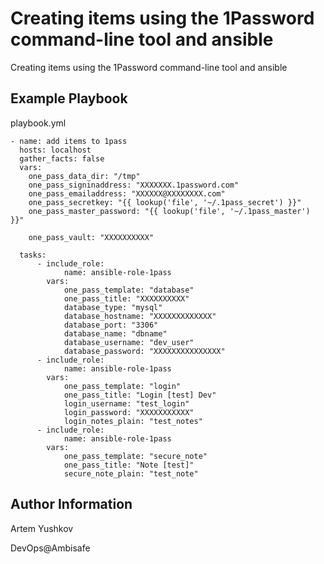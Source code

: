 Creating items using the 1Password command-line tool and ansible
=========

Creating items using the 1Password command-line tool and ansible

Example Playbook
----------------

playbook.yml

```
- name: add items to 1pass
  hosts: localhost
  gather_facts: false
  vars:
    one_pass_data_dir: "/tmp"
    one_pass_signinaddress: "XXXXXXX.1password.com"
    one_pass_emailaddress: "XXXXXX@XXXXXXXX.com"
    one_pass_secretkey: "{{ lookup('file', '~/.1pass_secret') }}"
    one_pass_master_password: "{{ lookup('file', '~/.1pass_master') }}"

    one_pass_vault: "XXXXXXXXXX"

  tasks:
      - include_role:
            name: ansible-role-1pass
        vars:
            one_pass_template: "database"
            one_pass_title: "XXXXXXXXXX"
            database_type: "mysql"
            database_hostname: "XXXXXXXXXXXXX"
            database_port: "3306"
            database_name: "dbname"
            database_username: "dev_user"
            database_password: "XXXXXXXXXXXXXXX"
      - include_role:
            name: ansible-role-1pass
        vars:
            one_pass_template: "login"
            one_pass_title: "Login [test] Dev"
            login_username: "test_login"
            login_password: "XXXXXXXXXXX"
            login_notes_plain: "test_notes"
      - include_role:
            name: ansible-role-1pass
        vars:
            one_pass_template: "secure_note"
            one_pass_title: "Note [test]"
            secure_note_plain: "test_note"
```

Author Information
------------------
Artem Yushkov

DevOps@Ambisafe
